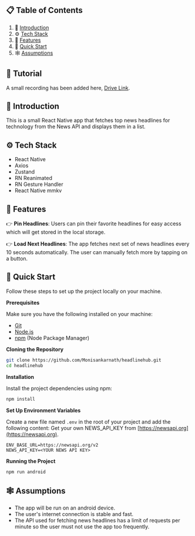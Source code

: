 ## 📋 Table of Contents

1. 🤖 [Introduction](#introduction)
2. ⚙️ [Tech Stack](#tech-stack)
3. 🔋 [Features](#features)
4. 🤸 [Quick Start](#quick-start)
5. 🕸️ [Assumptions](#assumptions)

## 🚨 Tutorial

A small recording has been added here, <a href="https://drive.google.com/file/d/11bBbccy-2I6UCbpX1MkQ_8jksis2JoYo/view?usp=sharing" target="_blank">Drive Link</a>.

## <a name="introduction">🤖 Introduction</a>

This is a small React Native app that fetches top news headlines for technology from the News API and displays them in a list.

## <a name="tech-stack">⚙️ Tech Stack</a>

- React Native
- Axios
- Zustand
- RN Reanimated
- RN Gesture Handler
- React Native mmkv

## <a name="features">🔋 Features</a>

👉 **Pin Headlines**: Users can pin their favorite headlines for easy access which will get stored in the local storage.

👉 **Load Next Headlines**: The app fetches next set of news headlines every 10 seconds automatically. The user can manually fetch more by tapping on a button.

## <a name="quick-start">🤸 Quick Start</a>

Follow these steps to set up the project locally on your machine.

**Prerequisites**

Make sure you have the following installed on your machine:

- [Git](https://git-scm.com/)
- [Node.js](https://nodejs.org/en)
- [npm](https://www.npmjs.com/) (Node Package Manager)

**Cloning the Repository**

```bash
git clone https://github.com/Monisankarnath/headlinehub.git
cd headlinehub
```

**Installation**

Install the project dependencies using npm:

```bash
npm install
```

**Set Up Environment Variables**

Create a new file named `.env` in the root of your project and add the following content:
Get your own NEWS_API_KEY from [https://newsapi.org](https://newsapi.org).

```env
ENV_BASE_URL=https://newsapi.org/v2
NEWS_API_KEY=<YOUR NEWS API KEY>

```

**Running the Project**

```bash
npm run android
```

## <a name="assumptions">🕸️ Assumptions</a>

- The app will be run on an android device.
- The user's internet connection is stable and fast.
- The API used for fetching news headlines has a limit of requests per minute so the user must not use the app too frequently.
